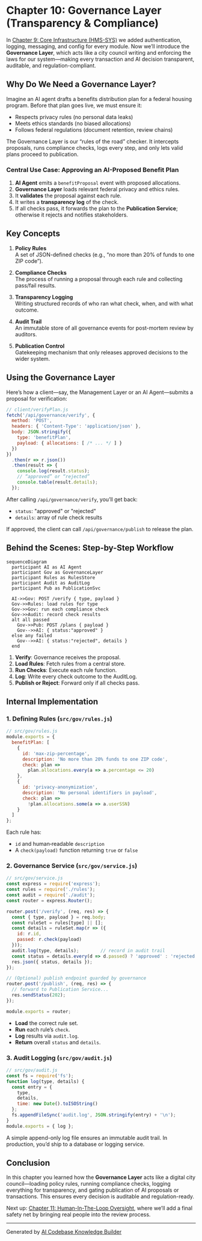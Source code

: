 # Chapter 10: Governance Layer (Transparency & Compliance)

In [Chapter 9: Core Infrastructure (HMS-SYS)](09_core_infrastructure__hms_sys__.md) we added authentication, logging, messaging, and config for every module. Now we’ll introduce the **Governance Layer**, which acts like a city council writing and enforcing the laws for our system—making every transaction and AI decision transparent, auditable, and regulation-compliant.

## Why Do We Need a Governance Layer?

Imagine an AI agent drafts a benefits distribution plan for a federal housing program. Before that plan goes live, we must ensure it:

- Respects privacy rules (no personal data leaks)  
- Meets ethics standards (no biased allocations)  
- Follows federal regulations (document retention, review chains)  

The Governance Layer is our “rules of the road” checker. It intercepts proposals, runs compliance checks, logs every step, and only lets valid plans proceed to publication.

### Central Use Case: Approving an AI-Proposed Benefit Plan

1. **AI Agent** emits a `benefitProposal` event with proposed allocations.  
2. **Governance Layer** loads relevant federal privacy and ethics rules.  
3. It **validates** the proposal against each rule.  
4. It writes a **transparency log** of the check.  
5. If all checks pass, it forwards the plan to the **Publication Service**; otherwise it rejects and notifies stakeholders.

## Key Concepts

1. **Policy Rules**  
   A set of JSON-defined checks (e.g., “no more than 20% of funds to one ZIP code”).  

2. **Compliance Checks**  
   The process of running a proposal through each rule and collecting pass/fail results.  

3. **Transparency Logging**  
   Writing structured records of who ran what check, when, and with what outcome.  

4. **Audit Trail**  
   An immutable store of all governance events for post-mortem review by auditors.  

5. **Publication Control**  
   Gatekeeping mechanism that only releases approved decisions to the wider system.

## Using the Governance Layer

Here’s how a client—say, the Management Layer or an AI Agent—submits a proposal for verification:

```js
// client/verifyPlan.js
fetch('/api/governance/verify', {
  method: 'POST',
  headers: { 'Content-Type': 'application/json' },
  body: JSON.stringify({
    type: 'benefitPlan',
    payload: { allocations: [ /* ... */ ] }
  })
})
  .then(r => r.json())
  .then(result => {
    console.log(result.status);
    // “approved” or “rejected”
    console.table(result.details);
  });
```
After calling `/api/governance/verify`, you’ll get back:
- `status`: "approved" or "rejected"  
- `details`: array of rule check results  

If approved, the client can call `/api/governance/publish` to release the plan.

## Behind the Scenes: Step-by-Step Workflow

```mermaid
sequenceDiagram
  participant AI as AI Agent
  participant Gov as GovernanceLayer
  participant Rules as RulesStore
  participant Audit as AuditLog
  participant Pub as PublicationSvc

  AI->>Gov: POST /verify { type, payload }
  Gov->>Rules: load rules for type
  Gov->>Gov: run each compliance check
  Gov->>Audit: record check results
  alt all passed
    Gov->>Pub: POST /plans { payload }
    Gov-->>AI: { status:"approved" }
  else any failed
    Gov-->>AI: { status:"rejected", details }
  end
```

1. **Verify**: Governance receives the proposal.  
2. **Load Rules**: Fetch rules from a central store.  
3. **Run Checks**: Execute each rule function.  
4. **Log**: Write every check outcome to the AuditLog.  
5. **Publish or Reject**: Forward only if all checks pass.

## Internal Implementation

### 1. Defining Rules (`src/gov/rules.js`)

```js
// src/gov/rules.js
module.exports = {
  benefitPlan: [
    {
      id: 'max-zip-percentage',
      description: 'No more than 20% funds to one ZIP code',
      check: plan =>
        plan.allocations.every(a => a.percentage <= 20)
    },
    {
      id: 'privacy-anonymization',
      description: 'No personal identifiers in payload',
      check: plan =>
        !plan.allocations.some(a => a.userSSN)
    }
  ]
};
```
Each rule has:
- `id` and human‐readable `description`  
- A `check(payload)` function returning `true` or `false`

### 2. Governance Service (`src/gov/service.js`)

```js
// src/gov/service.js
const express = require('express');
const rules = require('./rules');
const audit = require('./audit');
const router = express.Router();

router.post('/verify', (req, res) => {
  const { type, payload } = req.body;
  const ruleSet = rules[type] || [];
  const details = ruleSet.map(r => ({
    id: r.id,
    passed: r.check(payload)
  }));
  audit.log(type, details);        // record in audit trail
  const status = details.every(d => d.passed) ? 'approved' : 'rejected';
  res.json({ status, details });
});

// (Optional) publish endpoint guarded by governance
router.post('/publish', (req, res) => {
  // forward to Publication Service...
  res.sendStatus(202);
});

module.exports = router;
```
- **Load** the correct rule set.  
- **Run** each rule’s `check`.  
- **Log** results via `audit.log`.  
- **Return** overall `status` and `details`.

### 3. Audit Logging (`src/gov/audit.js`)

```js
// src/gov/audit.js
const fs = require('fs');
function log(type, details) {
  const entry = {
    type,
    details,
    time: new Date().toISOString()
  };
  fs.appendFileSync('audit.log', JSON.stringify(entry) + '\n');
}
module.exports = { log };
```
A simple append-only log file ensures an immutable audit trail. In production, you’d ship to a database or logging service.

## Conclusion

In this chapter you learned how the **Governance Layer** acts like a digital city council—loading policy rules, running compliance checks, logging everything for transparency, and gating publication of AI proposals or transactions. This ensures every decision is auditable and regulation-ready.

Next up: [Chapter 11: Human-In-The-Loop Oversight](11_human_in_the_loop_oversight_.md), where we’ll add a final safety net by bringing real people into the review process.

---

Generated by [AI Codebase Knowledge Builder](https://github.com/The-Pocket/Tutorial-Codebase-Knowledge)